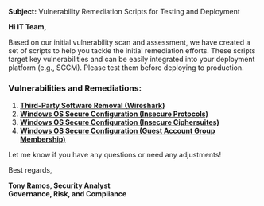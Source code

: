 **Subject:** Vulnerability Remediation Scripts for Testing and Deployment

**Hi IT Team,**

Based on our initial vulnerability scan and assessment, we have created a set of scripts to help you tackle the initial remediation efforts. These scripts target key vulnerabilities and can be easily integrated into your deployment platform (e.g., SCCM). Please test them before deploying to production.

### Vulnerabilities and Remediations:
1. [**Third-Party Software Removal (Wireshark)**](https://github.com/TonyRamos1982/AutomationScripts/blob/main/remediation-wireshark-uninstall.ps1)
2. [**Windows OS Secure Configuration (Insecure Protocols)**](https://github.com/TonyRamos1982/AutomationScripts/blob/main/toggle-protocols.ps1)
3. [**Windows OS Secure Configuration (Insecure Ciphersuites)**](https://github.com/TonyRamos1982/AutomationScripts/blob/main/toggle-cipher-suites.ps1)
4. [**Windows OS Secure Configuration (Guest Account Group Membership)**](https://github.com/TonyRamos1982/AutomationScripts/edit/main/toggle-guest-local-administrators.ps1)

Let me know if you have any questions or need any adjustments!

Best regards,

**Tony Ramos, Security Analyst**<br/>
**Governance, Risk, and Compliance**
